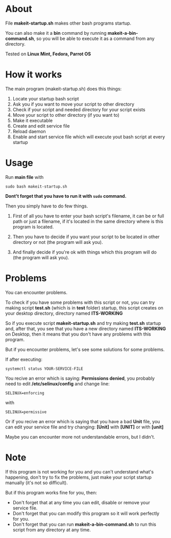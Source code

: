 # About
File **makeit-startup.sh** makes other bash programs startup.

You can also make it a **bin** command by running **makeit-a-bin-command.sh**, so you will be able to execute it as a command from any directory.

Tested on **Linux Mint, Fedora, Parrot OS**
# How it works
The main program (makeit-startup.sh) does this things:

1. Locate your startup bash script
2. Ask you if you want to move your script to other directory
3. Check if your script and needed directory for your script exists
4. Move your script to other directory (if you want to)
5. Make it executable
6. Create and edit service file
7. Reload daemon
8. Enable and start service file which will execute yout bash script at every startup

# Usage
Run **main file** with
```
sudo bash makeit-startup.sh
```

**Dont't forget that you have to run it with `sudo` command.**

Then you simply have to do few things.

1. First of all you  have to enter your bash script's filename, it can be or full path or just a filename, if it's located in the same directory where is this program is located.

2. Then you have to decide if you want your script to be located in other directory or not (the program will ask you).

3. And finally decide if you're ok with things which this program will do (the program will ask you).

# Problems
You can encounter problems.

To check if you have some problems with this script or not, you can try making script **test.sh** (which is in **test** folder) startup, this script creates on your desktop directory, directory named **ITS-WORKING**

So if you execute script **makeit-startup.sh** and try making **test.sh** startup and, after that, you see that you have a new directory named **ITS-WORKING** on Desktop, then it means that you don't have any problems with this program.

But if you encounter problems, let's see some solutions for some problems.

If after executing: 
```
systemctl status YOUR-SERVICE-FILE
```
You recive an error which is saying: **Permissions denied**, you probably need to edit **/etc/selinux/config** and change line:
```
SELINUX=enforcing 
```
with
```
SELINUX=permissive
```

Or if you recive an error which is saying that you have a bad **Unit** file, you can edit your service file and try changing:
**[Unit]** with **[UNIT]** or with **[unit]**

Maybe you can encounter more not understandable errors, but I didn't.

# Note
If this program is not working for you and you can't understand what's happening, don't try to fix the problems, just make your script startup manually (it's not so difficult).

But if this program works fine for you, then:
- Don't forget that at any time you can edit, disable or remove your service file.
- Don't forget that you can modify this program so it will work perfectly for you.
- Don't forget that you can run **makeit-a-bin-command.sh** to run this script from any directory at any time.
